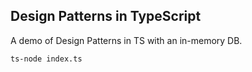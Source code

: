 ## Design Patterns in TypeScript

A demo of Design Patterns in TS with an in-memory DB.

```
ts-node index.ts
```
